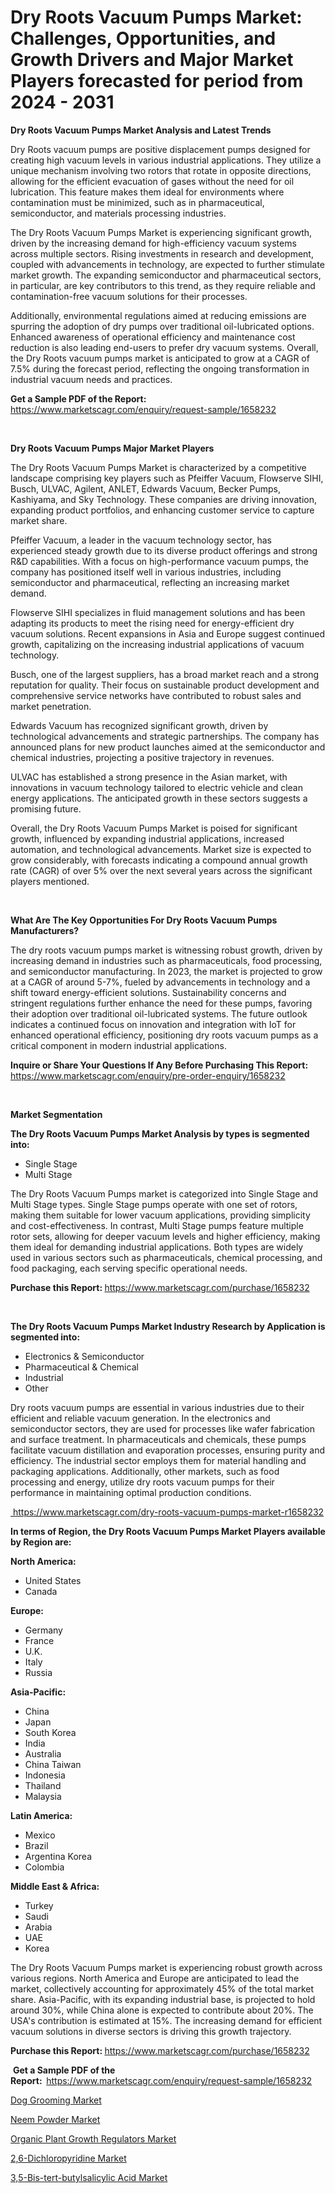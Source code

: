 <p><h1>Dry Roots Vacuum Pumps Market: Challenges, Opportunities, and Growth Drivers and Major Market Players forecasted for period from 2024 - 2031</h1></p><p><strong>Dry Roots Vacuum Pumps Market Analysis and Latest Trends</strong></p>
<p><p>Dry Roots vacuum pumps are positive displacement pumps designed for creating high vacuum levels in various industrial applications. They utilize a unique mechanism involving two rotors that rotate in opposite directions, allowing for the efficient evacuation of gases without the need for oil lubrication. This feature makes them ideal for environments where contamination must be minimized, such as in pharmaceutical, semiconductor, and materials processing industries.</p><p>The Dry Roots Vacuum Pumps Market is experiencing significant growth, driven by the increasing demand for high-efficiency vacuum systems across multiple sectors. Rising investments in research and development, coupled with advancements in technology, are expected to further stimulate market growth. The expanding semiconductor and pharmaceutical sectors, in particular, are key contributors to this trend, as they require reliable and contamination-free vacuum solutions for their processes.</p><p>Additionally, environmental regulations aimed at reducing emissions are spurring the adoption of dry pumps over traditional oil-lubricated options. Enhanced awareness of operational efficiency and maintenance cost reduction is also leading end-users to prefer dry vacuum systems. Overall, the Dry Roots vacuum pumps market is anticipated to grow at a CAGR of 7.5% during the forecast period, reflecting the ongoing transformation in industrial vacuum needs and practices.</p></p>
<p><strong>Get a Sample PDF of the Report:&nbsp;</strong> <a href="https://www.marketscagr.com/enquiry/request-sample/1658232?utm_campaign=1128&utm_medium=2&utm_source=Github&utm_content=ia&utm_term=28092024&utm_id=dry-roots-vacuum-pumps">https://www.marketscagr.com/enquiry/request-sample/1658232</a></p>
<p>&nbsp;</p>
<p><strong>Dry Roots Vacuum Pumps Major Market Players</strong></p>
<p><p>The Dry Roots Vacuum Pumps Market is characterized by a competitive landscape comprising key players such as Pfeiffer Vacuum, Flowserve SIHI, Busch, ULVAC, Agilent, ANLET, Edwards Vacuum, Becker Pumps, Kashiyama, and Sky Technology. These companies are driving innovation, expanding product portfolios, and enhancing customer service to capture market share.</p><p>Pfeiffer Vacuum, a leader in the vacuum technology sector, has experienced steady growth due to its diverse product offerings and strong R&D capabilities. With a focus on high-performance vacuum pumps, the company has positioned itself well in various industries, including semiconductor and pharmaceutical, reflecting an increasing market demand.</p><p>Flowserve SIHI specializes in fluid management solutions and has been adapting its products to meet the rising need for energy-efficient dry vacuum solutions. Recent expansions in Asia and Europe suggest continued growth, capitalizing on the increasing industrial applications of vacuum technology.</p><p>Busch, one of the largest suppliers, has a broad market reach and a strong reputation for quality. Their focus on sustainable product development and comprehensive service networks have contributed to robust sales and market penetration.</p><p>Edwards Vacuum has recognized significant growth, driven by technological advancements and strategic partnerships. The company has announced plans for new product launches aimed at the semiconductor and chemical industries, projecting a positive trajectory in revenues.</p><p>ULVAC has established a strong presence in the Asian market, with innovations in vacuum technology tailored to electric vehicle and clean energy applications. The anticipated growth in these sectors suggests a promising future.</p><p>Overall, the Dry Roots Vacuum Pumps Market is poised for significant growth, influenced by expanding industrial applications, increased automation, and technological advancements. Market size is expected to grow considerably, with forecasts indicating a compound annual growth rate (CAGR) of over 5% over the next several years across the significant players mentioned.</p></p>
<p>&nbsp;</p>
<p><strong>What Are The Key Opportunities For Dry Roots Vacuum Pumps Manufacturers?</strong></p>
<p><p>The dry roots vacuum pumps market is witnessing robust growth, driven by increasing demand in industries such as pharmaceuticals, food processing, and semiconductor manufacturing. In 2023, the market is projected to grow at a CAGR of around 5-7%, fueled by advancements in technology and a shift toward energy-efficient solutions. Sustainability concerns and stringent regulations further enhance the need for these pumps, favoring their adoption over traditional oil-lubricated systems. The future outlook indicates a continued focus on innovation and integration with IoT for enhanced operational efficiency, positioning dry roots vacuum pumps as a critical component in modern industrial applications.</p></p>
<p><strong>Inquire or Share Your Questions If Any Before Purchasing This Report:</strong> <a href="https://www.marketscagr.com/enquiry/pre-order-enquiry/1658232?utm_campaign=1128&utm_medium=2&utm_source=Github&utm_content=ia&utm_term=28092024&utm_id=dry-roots-vacuum-pumps">https://www.marketscagr.com/enquiry/pre-order-enquiry/1658232</a></p>
<p>&nbsp;</p>
<p><strong>Market Segmentation</strong></p>
<p><strong>The Dry Roots Vacuum Pumps Market Analysis by types is segmented into:</strong></p>
<p><ul><li>Single Stage</li><li>Multi Stage</li></ul></p>
<p><p>The Dry Roots Vacuum Pumps market is categorized into Single Stage and Multi Stage types. Single Stage pumps operate with one set of rotors, making them suitable for lower vacuum applications, providing simplicity and cost-effectiveness. In contrast, Multi Stage pumps feature multiple rotor sets, allowing for deeper vacuum levels and higher efficiency, making them ideal for demanding industrial applications. Both types are widely used in various sectors such as pharmaceuticals, chemical processing, and food packaging, each serving specific operational needs.</p></p>
<p><strong>Purchase this Report:&nbsp;</strong><a href="https://www.marketscagr.com/purchase/1658232?utm_campaign=1128&utm_medium=2&utm_source=Github&utm_content=ia&utm_term=28092024&utm_id=dry-roots-vacuum-pumps">https://www.marketscagr.com/purchase/1658232</a></p>
<p>&nbsp;</p>
<p><strong>The Dry Roots Vacuum Pumps Market Industry Research by Application is segmented into:</strong></p>
<p><ul><li>Electronics & Semiconductor</li><li>Pharmaceutical & Chemical</li><li>Industrial</li><li>Other</li></ul></p>
<p><p>Dry roots vacuum pumps are essential in various industries due to their efficient and reliable vacuum generation. In the electronics and semiconductor sectors, they are used for processes like wafer fabrication and surface treatment. In pharmaceuticals and chemicals, these pumps facilitate vacuum distillation and evaporation processes, ensuring purity and efficiency. The industrial sector employs them for material handling and packaging applications. Additionally, other markets, such as food processing and energy, utilize dry roots vacuum pumps for their performance in maintaining optimal production conditions.</p></p>
<p><a href="https://www.marketscagr.com/dry-roots-vacuum-pumps-market-r1658232?utm_campaign=1128&utm_medium=2&utm_source=Github&utm_content=ia&utm_term=28092024&utm_id=dry-roots-vacuum-pumps">&nbsp;https://www.marketscagr.com/dry-roots-vacuum-pumps-market-r1658232</a></p>
<p><strong>In terms of Region, the Dry Roots Vacuum Pumps Market Players available by Region are:</strong></p>
<p>
    <p> <strong> North America: </strong>
        <ul>
            <li>United States</li>
            <li>Canada</li>
        </ul>
        </p> 
    <p> <strong> Europe: </strong>
        <ul>
            <li>Germany</li>
            <li>France</li>
            <li>U.K.</li>
            <li>Italy</li>
            <li>Russia</li>
        </ul>
        </p> 
    <p> <strong> Asia-Pacific: </strong>
        <ul>
            <li>China</li>
            <li>Japan</li>
            <li>South Korea</li>
            <li>India</li>
            <li>Australia</li>
            <li>China Taiwan</li>
            <li>Indonesia</li>
            <li>Thailand</li>
            <li>Malaysia</li>
        </ul>
        </p> 
    <p> <strong> Latin America: </strong>
        <ul>
            <li>Mexico</li>
            <li>Brazil</li>
            <li>Argentina Korea</li>
            <li>Colombia</li>
        </ul>
        </p> 
    <p> <strong> Middle East & Africa: </strong>
        <ul>
            <li>Turkey</li>
            <li>Saudi</li>
            <li>Arabia</li>
            <li>UAE</li>
            <li>Korea</li>
        </ul>
    </p>
    </p>
<p><p>The Dry Roots Vacuum Pumps market is experiencing robust growth across various regions. North America and Europe are anticipated to lead the market, collectively accounting for approximately 45% of the total market share. Asia-Pacific, with its expanding industrial base, is projected to hold around 30%, while China alone is expected to contribute about 20%. The USA's contribution is estimated at 15%. The increasing demand for efficient vacuum solutions in diverse sectors is driving this growth trajectory.</p></p>
<p><strong>Purchase this Report: </strong><a href="https://www.marketscagr.com/purchase/1658232?utm_campaign=1128&utm_medium=2&utm_source=Github&utm_content=ia&utm_term=28092024&utm_id=dry-roots-vacuum-pumps">https://www.marketscagr.com/purchase/1658232</a></p>
<p>&nbsp;<strong>Get a Sample PDF of the Report:&nbsp;&nbsp;</strong><a href="https://www.marketscagr.com/enquiry/request-sample/1658232?utm_campaign=1128&utm_medium=2&utm_source=Github&utm_content=ia&utm_term=28092024&utm_id=dry-roots-vacuum-pumps">https://www.marketscagr.com/enquiry/request-sample/1658232</a></p>
<p><strong></strong></p>
<p><p><a href="https://www.linkedin.com/pulse/future-trajectory-dog-grooming-market-emerging-trends-forecasts-rbywf?trackingId=4BKELRCJSOyPsslUuKvJeg%3D%3D&utm_campaign=1128&utm_medium=2&utm_source=Github&utm_content=ia&utm_term=28092024&utm_id=dry-roots-vacuum-pumps">Dog Grooming Market</a></p><p><a href="https://www.linkedin.com/pulse/neem-powder-market-outlook-complete-industry-analysis-2024-bhh7e?utm_campaign=1128&utm_medium=2&utm_source=Github&utm_content=ia&utm_term=28092024&utm_id=dry-roots-vacuum-pumps">Neem Powder Market</a></p><p><a href="https://www.linkedin.com/pulse/navigating-global-organic-plant-growth-regulators-market-from-trends-eogje?utm_campaign=1128&utm_medium=2&utm_source=Github&utm_content=ia&utm_term=28092024&utm_id=dry-roots-vacuum-pumps">Organic Plant Growth Regulators Market</a></p><p><a href="https://issuu.com/reportprime-2/docs/26-dichloropyridine-market-size-203_9348177585b98d?utm_campaign=1128&utm_medium=2&utm_source=Github&utm_content=ia&utm_term=28092024&utm_id=dry-roots-vacuum-pumps">2,6-Dichloropyridine Market</a></p><p><a href="https://issuu.com/reportprime-2/docs/35-bis-tert-butylsalicylic-acid-mar_3d3d33e27435fa?utm_campaign=1128&utm_medium=2&utm_source=Github&utm_content=ia&utm_term=28092024&utm_id=dry-roots-vacuum-pumps">3,5-Bis-tert-butylsalicylic Acid Market</a></p></p>